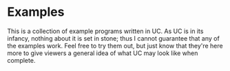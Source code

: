 # Examples
This is a collection of example programs written in UC.
As UC is in its infancy, nothing about it is set in stone; thus I cannot
guarantee that any of the examples work.
Feel free to try them out, but just know that they're here more to give viewers
a general idea of what UC may look like when complete.
